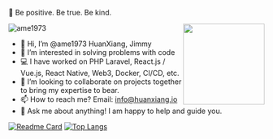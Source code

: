 🌠 Be positive. Be true. Be kind.


<img align='right' src='https://user-images.githubusercontent.com/5713670/87202985-820dcb80-c2b6-11ea-9f56-7ec461c497c3.gif' width='160'>

![ame1973](https://komarev.com/ghpvc/?username=ame1973)

- 👋 Hi, I’m @ame1973 HuanXiang, Jimmy
- 👀 I’m interested in solving problems with code
- 💻 I have worked on PHP Laravel, React.js / Vue.js, React Native, Web3, Docker, CI/CD, etc.
- 💞️ I’m looking to collaborate on projects together to bring my expertise to bear.
- 📫 How to reach me? Email: info@huanxiang.io
- 💬 Ask me about anything! I am happy to help and guide you.

[![Readme Card](https://github-readme-stats.vercel.app/api?username=ame1973&show_icons=true&theme=github_dark&count_private=true&hide=contribs&line_height=24)](https://github.com/anuraghazra/github-readme-stats) [![Top Langs](https://github-readme-stats.vercel.app/api/top-langs/?username=ame1973&layout=compact&exclude_repo=ame1973.github.io&theme=github_dark&text_color=daf7dc&bg_color=151515&card_width=250)](https://github.com/anuraghazra/github-readme-stats)

<!---
ame1973/ame1973 is a ✨ special ✨ repository because its `README.md` (this file) appears on your GitHub profile.
You can click the Preview link to take a look at your changes.
--->
